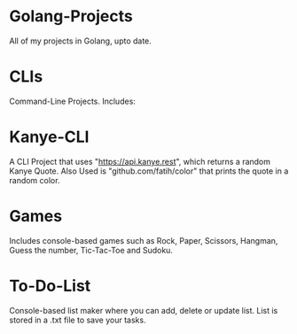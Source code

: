 # Golang-Projects
All of my projects in Golang, upto date.

# CLIs
Command-Line Projects. Includes:
  # Kanye-CLI
  A CLI Project that uses "https://api.kanye.rest", which returns a random Kanye Quote. Also Used is "github.com/fatih/color" that prints the quote in a random color.

# Games
Includes console-based games such as Rock, Paper, Scissors, Hangman, Guess the number, Tic-Tac-Toe and Sudoku.

# To-Do-List
Console-based list maker where you can add, delete or update list. List is stored in a .txt file to save your tasks.

